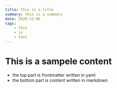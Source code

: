 ```yaml
---
title: this is a title
summary: this is a summary
date: 2020-12-06
tags: 
    - this
    - is
    - test
---
```


# This is a sampele content

- the top part is frontmatter written in yaml
- the bottom part is content written in markdown